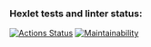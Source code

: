 ### Hexlet tests and linter status:
[![Actions Status](https://github.com/OzhoginCode/frontend-project-11/actions/workflows/hexlet-check.yml/badge.svg)](https://github.com/OzhoginCode/frontend-project-11/actions)
[![Maintainability](https://api.codeclimate.com/v1/badges/dd6b19a4e0060aad7eb3/maintainability)](https://codeclimate.com/github/OzhoginCode/frontend-project-11/maintainability)